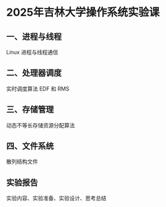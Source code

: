 # 2025年吉林大学操作系统实验课

## 一、进程与线程

Linux 进程与线程通信

## 二、处理器调度

实时调度算法 EDF 和 RMS

## 三、存储管理

动态不等长存储资源分配算法

## 四、文件系统

散列结构文件

## 实验报告

实验内容、实验准备、实验设计、思考总结
